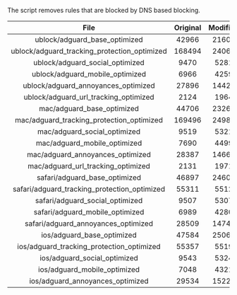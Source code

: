 The script removes rules that are blocked by DNS based blocking.


| File | Original | Modified |
|:----:|:-----:|:-----:|
| ublock/adguard_base_optimized | 42966 | 21605 |
| ublock/adguard_tracking_protection_optimized | 168494 | 24069 |
| ublock/adguard_social_optimized | 9470 | 5281 |
| ublock/adguard_mobile_optimized | 6966 | 4259 |
| ublock/adguard_annoyances_optimized | 27896 | 14424 |
| ublock/adguard_url_tracking_optimized | 2124 | 1964 |
| mac/adguard_base_optimized | 44706 | 23264 |
| mac/adguard_tracking_protection_optimized | 169496 | 24981 |
| mac/adguard_social_optimized | 9519 | 5321 |
| mac/adguard_mobile_optimized | 7690 | 4499 |
| mac/adguard_annoyances_optimized | 28387 | 14663 |
| mac/adguard_url_tracking_optimized | 2131 | 1971 |
| safari/adguard_base_optimized | 46897 | 24609 |
| safari/adguard_tracking_protection_optimized | 55311 | 5512 |
| safari/adguard_social_optimized | 9507 | 5307 |
| safari/adguard_mobile_optimized | 6989 | 4280 |
| safari/adguard_annoyances_optimized | 28509 | 14740 |
| ios/adguard_base_optimized | 47584 | 25069 |
| ios/adguard_tracking_protection_optimized | 55357 | 5519 |
| ios/adguard_social_optimized | 9543 | 5324 |
| ios/adguard_mobile_optimized | 7048 | 4321 |
| ios/adguard_annoyances_optimized | 29534 | 15229 |